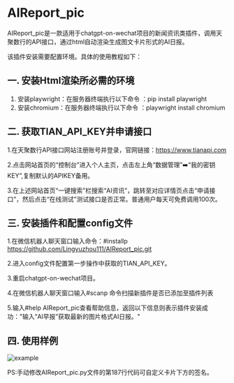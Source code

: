 # AIReport_pic
AIReport_pic是一款适用于chatgpt-on-wechat项目的新闻资讯类插件，调用天聚数行的API接口，通过html自动渲染生成图文卡片形式的AI日报。

该插件安装需要配置环境。具体的使用教程如下：

## 一. 安装Html渲染所必需的环境
1. 安装playwright：在服务器终端执行以下命令 ：pip install playwright
2. 安装chromium：在服务器终端执行以下命令 ：playwright install chromium

## 二. 获取TIAN_API_KEY并申请接口
1.在天聚数行API接口网站注册账号并登录，官网链接：https://www.tianapi.com

2.点击网站首页的“控制台”进入个人主页，点击左上角“数据管理”➡️“我的密钥KEY”,复制默认的APIKEY备用。

3.在上述网站首页“一键搜索”栏搜索“AI资讯”，跳转至对应详情页点击“申请接口”，然后点击“在线测试”测试接口是否正常。普通用户每天可免费调用100次。

## 三. 安装插件和配置config文件
1.在微信机器人聊天窗口输入命令：#installp https://github.com/Lingyuzhou111/AIReport_pic.git

2.进入config文件配置第一步操作中获取的TIAN_API_KEY。

3.重启chatgpt-on-wechat项目。

4.在微信机器人聊天窗口输入#scanp 命令扫描新插件是否已添加至插件列表

5.输入#help AIReport_pic查看帮助信息，返回以下信息则表示插件安装成功："输入“AI早报”获取最新的图片格式AI日报。"

## 四. 使用样例
![example](https://github.com/user-attachments/assets/785cd57c-c304-4c60-92d8-ed75c59f0850)

PS:手动修改AIReport_pic.py文件的第187行代码可自定义卡片下方的签名。
